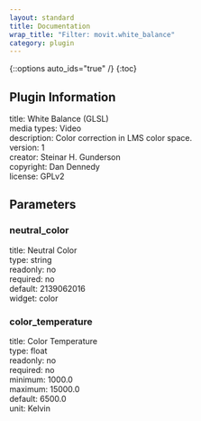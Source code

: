 ```yaml
---
layout: standard
title: Documentation
wrap_title: "Filter: movit.white_balance"
category: plugin
---
```

{::options auto_ids="true" /}
{:toc}

## Plugin Information

title: White Balance (GLSL)  
media types:
Video  
description: Color correction in LMS color space.  
version: 1  
creator: Steinar H. Gunderson  
copyright: Dan Dennedy  
license: GPLv2  

## Parameters

### neutral_color

title: Neutral Color    
type: string  
readonly: no  
required: no  
default: 2139062016  
widget: color  

### color_temperature

title: Color Temperature    
type: float  
readonly: no  
required: no  
minimum: 1000.0  
maximum: 15000.0  
default: 6500.0  
unit: Kelvin  

